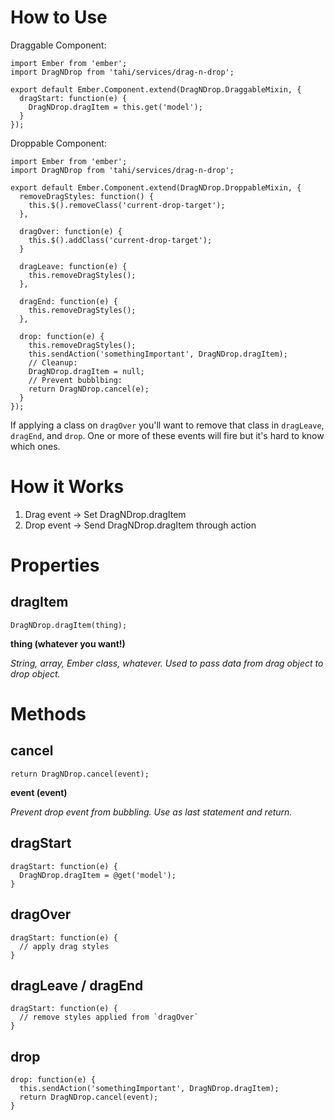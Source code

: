 # How to Use

Draggable Component:

```
import Ember from 'ember';
import DragNDrop from 'tahi/services/drag-n-drop';

export default Ember.Component.extend(DragNDrop.DraggableMixin, {
  dragStart: function(e) {
    DragNDrop.dragItem = this.get('model');
  }
});
```

Droppable Component:

```
import Ember from 'ember';
import DragNDrop from 'tahi/services/drag-n-drop';

export default Ember.Component.extend(DragNDrop.DroppableMixin, {
  removeDragStyles: function() {
    this.$().removeClass('current-drop-target');
  },

  dragOver: function(e) {
    this.$().addClass('current-drop-target');
  }

  dragLeave: function(e) {
    this.removeDragStyles();
  },

  dragEnd: function(e) {
    this.removeDragStyles();
  },

  drop: function(e) {
    this.removeDragStyles();
    this.sendAction('somethingImportant', DragNDrop.dragItem);
    // Cleanup:
    DragNDrop.dragItem = null;
    // Prevent bubblbing:
    return DragNDrop.cancel(e);
  }
});
```

If applying a class on `dragOver` you'll want to remove that class in `dragLeave`, `dragEnd`, and `drop`. One or more of these events will fire but it's hard to know which ones.


# How it Works

1. Drag event -> Set DragNDrop.dragItem
1. Drop event -> Send DragNDrop.dragItem through action

# Properties

## dragItem

```
DragNDrop.dragItem(thing);
```

**thing (whatever you want!)**

*String, array, Ember class, whatever. Used to pass data from drag object to drop object.*

# Methods

## cancel

```
return DragNDrop.cancel(event);
```

**event (event)**

*Prevent drop event from bubbling. Use as last statement and return.*


## dragStart

```
dragStart: function(e) {
  DragNDrop.dragItem = @get('model');
}
```

## dragOver

```
dragStart: function(e) {
  // apply drag styles
}
```

## dragLeave / dragEnd

```
dragStart: function(e) {
  // remove styles applied from `dragOver`
}
```

## drop

```
drop: function(e) {
  this.sendAction('somethingImportant', DragNDrop.dragItem);
  return DragNDrop.cancel(event);
}
```
